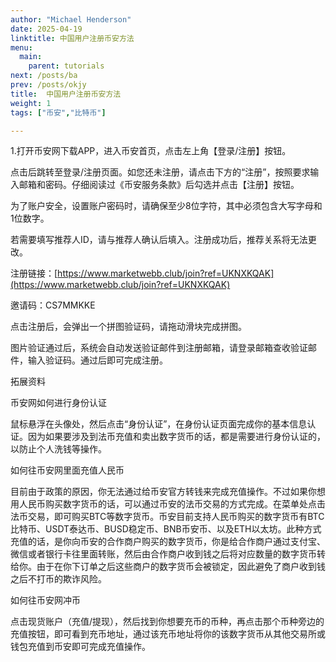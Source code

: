 ```yaml
---
author: "Michael Henderson"
date: 2025-04-19
linktitle: 中国用户注册币安方法
menu:
  main:
    parent: tutorials
next: /posts/ba
prev: /posts/okjy
title:  中国用户注册币安方法
weight: 1
tags: ["币安","比特币"]

---
```


1.打开币安网下载APP，进入币安首页，点击左上角【登录/注册】按钮。

点击后跳转至登录/注册页面。如您还未注册，请点击下方的“注册”，按照要求输入邮箱和密码。仔细阅读过《币安服务条款》后勾选并点击【注册】按钮。

为了账户安全，设置账户密码时，请确保至少8位字符，其中必须包含大写字母和1位数字。

若需要填写推荐人ID，请与推荐人确认后填入。注册成功后，推荐关系将无法更改。

注册链接：[https://www.marketwebb.club/join?ref=UKNXKQAK](https://www.marketwebb.club/join?ref=UKNXKQAK)

邀请码：CS7MMKKE

点击注册后，会弹出一个拼图验证码，请拖动滑块完成拼图。

图片验证通过后，系统会自动发送验证邮件到注册邮箱，请登录邮箱查收验证邮件，输入验证码。通过后即可完成注册。

拓展资料

币安网如何进行身份认证

鼠标悬浮在头像处，然后点击“身份认证”，在身份认证页面完成你的基本信息认证。因为如果要涉及到法币充值和卖出数字货币的话，都是需要进行身份认证的，以防止个人洗钱等操作。

如何往币安网里面充值人民币

目前由于政策的原因，你无法通过给币安官方转钱来完成充值操作。不过如果你想用人民币购买数字货币的话，可以通过币安的法币交易的方式完成。在菜单处点击法币交易，即可购买BTC等数字货币。币安目前支持人民币购买的数字货币有BTC比特币、USDT泰达币、BUSD稳定币、BNB币安币、以及ETH以太坊。此种方式充值的话，是你向币安的合作商户购买的数字货币，你是给合作商户通过支付宝、微信或者银行卡往里面转账，然后由合作商户收到钱之后将对应数量的数字货币转给你。由于在你下订单之后这些商户的数字货币会被锁定，因此避免了商户收到钱之后不打币的欺诈风险。

如何往币安网冲币

点击现货账户（充值/提现），然后找到你想要充币的币种，再点击那个币种旁边的充值按钮，即可看到充币地址，通过该充币地址将你的该数字货币从其他交易所或钱包充值到币安即可完成充值操作。

